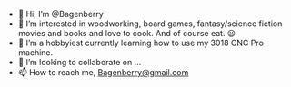 - 👋 Hi, I’m @Bagenberry
- 👀 I’m interested in woodworking, board games, fantasy/science fiction movies and books and love to cook. And of course eat. 😃
- 🌱 I’m a hobbyiest currently learning how to use my 3018 CNC Pro machine.
- 💞️ I’m looking to collaborate on ...
- 📫 How to reach me, Bagenberry@gmail.com

<!---
Bagenberry/Bagenberry is a ✨ special ✨ repository because its `README.md` (this file) appears on your GitHub profile.
You can click the Preview link to take a look at your changes.
--->
